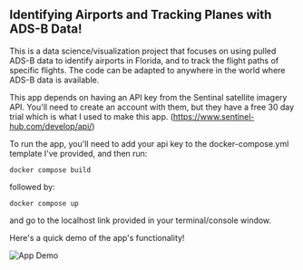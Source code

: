 ## Identifying Airports and Tracking Planes with ADS-B Data!

This is a data science/visualization project that focuses on using pulled ADS-B data to identify airports in Florida, and to track the flight paths of specific flights.
The code can be adapted to anywhere in the world where ADS-B data is available.

This app depends on having an API key from the Sentinal satellite imagery API. You'll need to create an account with them, but they have a free 30 day trial which is what I used to make this app. (https://www.sentinel-hub.com/develop/api/) 

To run the app, you'll need to add your api key to the docker-compose.yml template I've provided, and then run:
```
docker compose build
```
followed by:
```
docker compose up
```
and go to the localhost link provided in your terminal/console window.

Here's a quick demo of the app's functionality!

![App Demo](adsb_proj_demo.gif)
